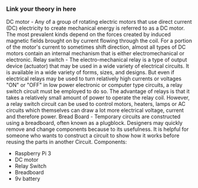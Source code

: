 ### Link your theory in here

DC motor - Any of a group of rotating electric motors that use direct current (DC) electricity to create mechanical energy is referred to as a DC motor. The most prevalent kinds depend on the forces created by induced magnetic fields brought on by current flowing through the coil. For a portion of the motor's current to sometimes shift direction, almost all types of DC motors contain an internal mechanism that is either electromechanical or electronic.
Relay switch - The electro-mechanical relay is a type of output device (actuator) that may be used in a wide variety of electrical circuits. It is available in a wide variety of forms, sizes, and designs. But even if electrical relays may be used to turn relatively high currents or voltages "ON" or "OFF" in low power electronic or computer type circuits, a relay switch circuit must be employed to do so.
The advantage of relays is that it takes a relatively small amount of power to operate the relay coil. However, a relay switch circuit can be used to control motors, heaters, lamps or AC circuits which themselves can draw a lot more electrical voltage, current and therefore power.
Bread Board - Temporary circuits are constructed using a breadboard, often known as a plugblock. Designers may quickly remove and change components because to its usefulness. It is helpful for someone who wants to construct a circuit to show how it works before reusing the parts in another Circuit.
Components:
* Raspberry Pi 3
* DC motor
* Relay Switch 
* Breadboard
* 9v battery

